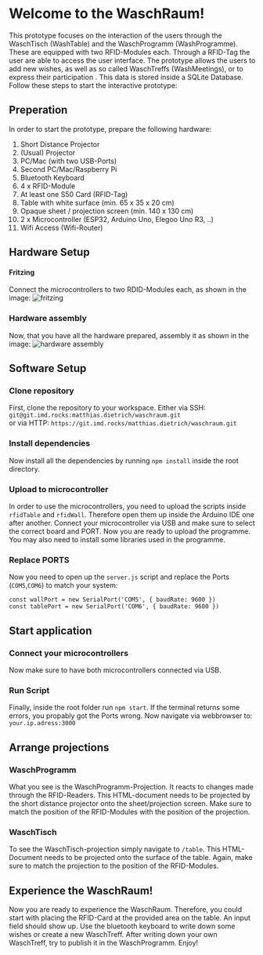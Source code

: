 # Welcome to the WaschRaum!

This prototype focuses on the interaction of the users through the WaschTisch (WashTable) and the WaschProgramm (WashProgramme). These are equipped with two RFID-Modules each. Through a RFID-Tag the user are able to access the user interface. The prototype allows the users to add new wishes, as well as so called WaschTreffs (WashMeetings), or to express their participation . This data is stored inside a SQLite Database. 
Follow these steps to start the interactive prototype:

## Preperation

In order to start the prototype, prepare the following hardware:

1. Short Distance Projector
2. (Usual) Projector
3. PC/Mac (with two USB-Ports)
4. Second PC/Mac/Raspberry Pi
5. Bluetooth Keyboard
6. 4 x RFID-Module
7. At least one S50 Card (RFID-Tag)
8. Table with white surface (min. 65 x 35 x 20 cm)
9. Opaque sheet / projection screen (min. 140 x 130 cm)
10. 2 x Microcontroller (ESP32, Arduino Uno, Elegoo Uno R3, ..)
11. Wifi Access (Wifi-Router)


## Hardware Setup

#### Fritzing
Connect the microcontrollers to two RDID-Modules each, as shown in the image:
![fritzing](/uploads/c1dab568b231b715eb7a76e3a5752961/fritzing.PNG)

### Hardware assembly
Now, that you have all the hardware prepared, assembly it as shown in the image:
![hardware assembly](/uploads/7119c0096e3724ee3dd22043c26cf55c/aufbau.PNG)

## Software Setup

### Clone repository
First, clone the repository to your workspace.
Either via SSH: `git@git.imd.rocks:matthias.dietrich/waschraum.git`\
or via HTTP: `https://git.imd.rocks/matthias.dietrich/waschraum.git`

### Install dependencies
Now install all the dependencies by running `npm install` inside the root directory.

### Upload to microcontroller
In order to use the microcontrollers, you need to upload the scripts inside `rfidTable` and `rfidWall`.
Therefore open them up inside the Arduino IDE one after another. Connect your microcontroller via USB and make sure to select the correct board and PORT. Now you are ready to upload the programme.
You may also need to install some libraries used in the programme.

### Replace PORTS
Now you need to open up the `server.js` script and replace the Ports (`COM5`,`COM6`) to match your system:
```
const wallPort = new SerialPort('COM5', { baudRate: 9600 })
const tablePort = new SerialPort('COM6', { baudRate: 9600 })
```

## Start application

### Connect your microcontrollers
Now make sure to have both microcontrollers connected via USB.

### Run Script
Finally, inside the root folder run `npm start`.
If the terminal returns some errors, you propably got the Ports wrong.
Now navigate via webbrowser to: `your.ip.adress:3000`

## Arrange projections

### WaschProgramm
What you see is the WaschProgramm-Projection. It reacts to changes made through the RFID-Readers.
This HTML-document needs to be projected by the short distance projector onto the sheet/projection screen. Make sure to match the position of the RFID-Modules with the position of the projection.

### WaschTisch
To see the WaschTisch-projection simply navigate to `/table`. This HTML-Document needs to be projected onto the surface of the table. Again, make sure to match the projection to the position of the RFID-Modules.


## Experience the WaschRaum!
Now you are ready to experience the WaschRaum. Therefore, you could start with placing the RFID-Card at the provided area on the table. An input field should show up. Use the bluetooth keyboard to write down some wishes or create a new WaschTreff. After writing down your own WaschTreff, try to publish it in the WaschProgramm. Enjoy!







